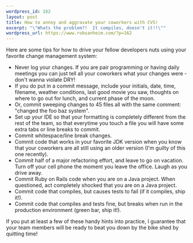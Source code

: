 ```yaml
--- 
wordpress_id: 162
layout: post
title: How to annoy and aggravate your coworkers with CVS!
excerpt: "\"Whats the problem?!  It compiles, doesn't it!!\""
wordpress_url: https://www.robsanheim.com/?p=162
---
```

Here are some tips for how to drive your fellow developers nuts using your favorite change management system:

<ul>
	<li>Never log your changes.  If you are pair programming or having daily meetings you can just tell all your coworkers what your changes were - don't wanna violate DRY!</li>
	<li>If you do put in a commit message, include your initials, date, time, filename, weather conditions, last good movie you saw, thoughts on where to go out for lunch, and current phase of the moon.</li>
	<li>Or, commit sweeping changes to 45 files all with the same comment: "changed the foo baz system".</li>
	<li>Set up your IDE so that your formatting is completely different from the rest of the team, so that everytime you touch a file you will have some extra tabs or line breaks to commit.</li>
	<li>Commit whitespace/line break changes.</li>
         <li>Commit code that works in your favorite JDK version when you know that your coworkers are all still using an older version (I'm guilty of this one recently).</li>
	<li>Commit half of a major refactoring effort, and leave to go on vacation.  Turn off your cell phone the moment you leave the office.  Laugh as you drive away.</li>
	<li>Commit Ruby on Rails code when you are on a Java project.  When questioned, act completely shocked that you are on a Java project.</li>
	<li>Commit code that compiles, but causes tests to fail (if it compiles, ship it!).</li>
	<li>Commit code that compiles and tests fine, but breaks when run in the production environment (green bar, ship it!).</li>
</ul>

If you put at least a few of these handy hints into practice, I guarantee that your team members will be ready to beat you down by the bike shed by quitting time!

